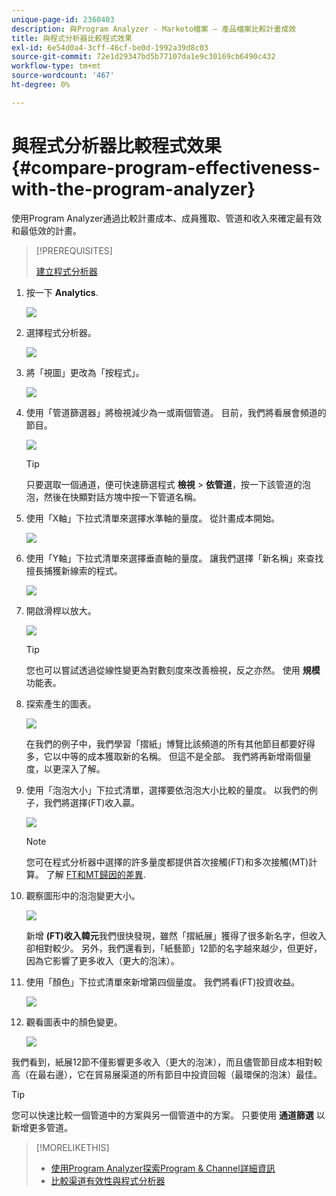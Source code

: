 ```yaml
---
unique-page-id: 2360403
description: 與Program Analyzer - Marketo檔案 — 產品檔案比較計畫成效
title: 與程式分析器比較程式效果
exl-id: 6e54d0a4-3cff-46cf-be0d-1992a39d8c03
source-git-commit: 72e1d29347bd5b77107da1e9c30169cb6490c432
workflow-type: tm+mt
source-wordcount: '467'
ht-degree: 0%

---
```


# 與程式分析器比較程式效果 {#compare-program-effectiveness-with-the-program-analyzer}

使用Program Analyzer通過比較計畫成本、成員獲取、管道和收入來確定最有效和最低效的計畫。

>[!PREREQUISITES]
>
>[建立程式分析器](/help/marketo/product-docs/reporting/revenue-cycle-analytics/program-analytics/create-a-program-analyzer.md)

1. 按一下 **Analytics**.

   ![](assets/image2014-9-17-18-3a50-3a30.png)

1. 選擇程式分析器。

   ![](assets/image2014-9-17-18-3a50-3a37.png)

1. 將「視圖」更改為「按程式」。

   ![](assets/image2014-9-17-18-3a50-3a44.png)

1. 使用「管道篩選器」將檢視減少為一或兩個管道。 目前，我們將看展會頻道的節目。

   ![](assets/image2014-9-17-18-3a51-3a2.png)

   >[!TIP]
   >
   >只要選取一個通道，便可快速篩選程式 **檢視** > **依管道**，按一下該管道的泡泡，然後在快顯對話方塊中按一下管道名稱。

1. 使用「X軸」下拉式清單來選擇水準軸的量度。 從計畫成本開始。

   ![](assets/image2014-9-17-18-3a52-3a16.png)

1. 使用「Y軸」下拉式清單來選擇垂直軸的量度。 讓我們選擇「新名稱」來查找擅長捕獲新線索的程式。

   ![](assets/image2014-9-17-18-3a52-3a26.png)

1. 開啟滑桿以放大。

   ![](assets/image2014-9-17-18-3a53-3a9.png)

   >[!TIP]
   >
   >您也可以嘗試透過從線性變更為對數刻度來改善檢視，反之亦然。 使用 **規模** 功能表。

1. 探索產生的圖表。

   ![](assets/image2014-9-17-18-3a53-3a49.png)

   在我們的例子中，我們學習「摺紙」博覽比該頻道的所有其他節目都要好得多，它以中等的成本獲取新的名稱。 但這不是全部。 我們將再新增兩個量度，以更深入了解。

1. 使用「泡泡大小」下拉式清單，選擇要依泡泡大小比較的量度。 以我們的例子，我們將選擇(FT)收入贏。

   ![](assets/image2014-9-17-18-3a54-3a25.png)

   >[!NOTE]
   >
   >您可在程式分析器中選擇的許多量度都提供首次接觸(FT)和多次接觸(MT)計算。 了解 [FT和MT歸因的差異](/help/marketo/product-docs/reporting/revenue-cycle-analytics/revenue-tools/attribution/understanding-attribution.md).

1. 觀察圖形中的泡泡變更大小。

   ![](assets/image2014-9-17-18-3a54-3a57.png)

   新增 **(FT)收入韓元**&#x200B;我們很快發現，雖然「摺紙展」獲得了很多新名字，但收入卻相對較少。 另外，我們還看到，「紙藝節」12節的名字越來越少，但更好，因為它影響了更多收入（更大的泡沫）。

1. 使用「顏色」下拉式清單來新增第四個量度。 我們將看(FT)投資收益。

   ![](assets/image2014-9-17-18-3a55-3a33.png)

1. 觀看圖表中的顏色變更。

   ![](assets/image2014-9-17-18-3a55-3a47.png)

我們看到，紙展12節不僅影響更多收入（更大的泡沫），而且儘管節目成本相對較高（在最右邊），它在貿易展渠道的所有節目中投資回報（最環保的泡沫）最佳。

>[!TIP]
>
>您可以快速比較一個管道中的方案與另一個管道中的方案。 只要使用 **通道篩選** 以新增更多管道。

>[!MORELIKETHIS]
>
>* [使用Program Analyzer探索Program &amp; Channel詳細資訊](/help/marketo/product-docs/reporting/revenue-cycle-analytics/program-analytics/explore-program-and-channel-details-with-the-program-analyzer.md)
>* [比較渠道有效性與程式分析器](/help/marketo/product-docs/reporting/revenue-cycle-analytics/program-analytics/compare-channel-effectiveness-with-the-program-analyzer.md)

